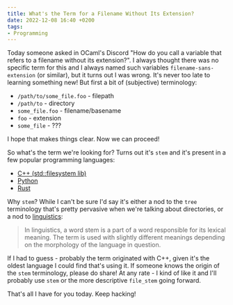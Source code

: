 ```yaml
---
title: What's the Term for a Filename Without Its Extension?
date: 2022-12-08 16:40 +0200
tags:
- Programming
---
```


Today someone asked in OCaml's Discord "How do you call a variable that refers
to a filename without its extension?". I always thought there was no specific
term for this and I always named such variables `filename-sans-extension` (or
similar), but it turns out I was wrong. It's never too late to learning
something new! But first a bit of (subjective) terminology:

- `/path/to/some_file.foo` - filepath
- `/path/to` - directory
- `some_file.foo` - filename/basename
- `foo` - extension
- `some_file` - ???

I hope that makes things clear. Now we can proceed!

So what's the term we're looking for? Turns out it's `stem` and it's present in a few popular programming languages:

- [C++ (std::filesystem lib)](https://en.cppreference.com/w/cpp/filesystem/path/stem)
- [Python](https://docs.python.org/3/library/pathlib.html#pathlib.PurePath.stem)
- [Rust](https://docs.rs/pathmut/latest/pathmut/get/fn.stem.html)

Why `stem`? While I can't be sure I'd say it's either a nod to the `tree` terminology
that's pretty pervasive when we're talking about directories, or a nod to [linguistics](https://en.wikipedia.org/wiki/Word_stem):

> In linguistics, a word stem is a part of a word responsible for its lexical
> meaning. The term is used with slightly different meanings depending on the
> morphology of the language in question.

If I had to guess - probably the term originated with C++, given it's the oldest
language I could find that's using it. If someone knows the origin of the `stem`
terminology, please do share! At any rate - I kind of like it and I'll probably
use `stem` or the more descriptive `file_stem` going forward.

That's all I have for you today. Keep hacking!
